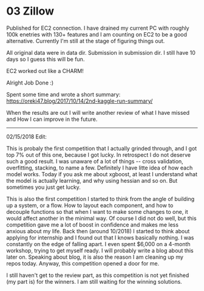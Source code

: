# 03 Zillow

Published for EC2 connection.
I have drained my current PC with roughly 100k enetries with 130+ features and I am counting on EC2 to be a good alternative.
Currently I'm still at the stage of figuring things out.

All original data were in data dir. Submission in submission dir.
I still have 10 days so I guess this will be fun.

EC2 worked out like a CHARM!

Alright Job Done :)


Spent some time and wrote a short summary:
https://oreki47.blog/2017/10/14/2nd-kaggle-run-summary/


When the results are out I will write another review of what I have missed and How I can improve in the future.

-----
02/15/2018 Edit:

This is probaly the first competition that I actually grinded through, and I got top 7% out of this one, because I got lucky. In retrospect I do not deserve such a good result. I was unaware of a lot of things -- cross validation, overfitting, stacking, to name a few. Definitely I have litte idea of how each model works. Today if you ask me about xgboost, at least I understand what the model is actually learning, and why using hessian and so on. But sometimes you just get lucky.

This is also the first competition I started to think from the angle of building up a system, or a flow. How to layout each component, and how to decouple functions so that when I want to make some changes to one, it would affect another in the minimal way. Of course I did not do well, but this competition gave me a lot of boost in confidence and makes me less anxious about my life. Back then (around 10/2018) I started to think about applying for internship and I found out that I knows basically nothing. I was constantly on the edge of falling apart. I even spent $6,000 on a 4-month workshop, trying to get myself ready. I will probably write a blog about this later on. Speaking about blog, it is also the reason I am cleaning up my repos today. Anyway, this competition opened a door for me.

I still haven't get to the review part, as this competition is not yet finished (my part is) for the winners. I am still waiting for the winning solutions.
